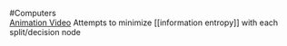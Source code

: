 #Computers  
[Animation Video](https://www.youtube.com/watch?v=ZVR2Way4nwQ)
Attempts to minimize [[information entropy]] with each split/decision node